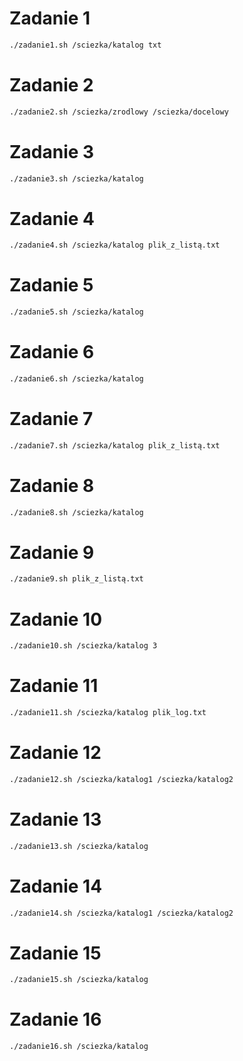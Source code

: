 # Zadanie 1
```bash
./zadanie1.sh /sciezka/katalog txt
```

# Zadanie 2
```bash
./zadanie2.sh /sciezka/zrodlowy /sciezka/docelowy
```

# Zadanie 3
```bash
./zadanie3.sh /sciezka/katalog
```

# Zadanie 4
```bash
./zadanie4.sh /sciezka/katalog plik_z_listą.txt
```

# Zadanie 5
```bash
./zadanie5.sh /sciezka/katalog
```

# Zadanie 6
```bash
./zadanie6.sh /sciezka/katalog
```

# Zadanie 7
```bash
./zadanie7.sh /sciezka/katalog plik_z_listą.txt
```

# Zadanie 8
```bash
./zadanie8.sh /sciezka/katalog
```

# Zadanie 9
```bash
./zadanie9.sh plik_z_listą.txt
```

# Zadanie 10
```bash
./zadanie10.sh /sciezka/katalog 3
```

# Zadanie 11
```bash
./zadanie11.sh /sciezka/katalog plik_log.txt
```

# Zadanie 12
```bash
./zadanie12.sh /sciezka/katalog1 /sciezka/katalog2
```

# Zadanie 13
```bash
./zadanie13.sh /sciezka/katalog
```

# Zadanie 14
```bash
./zadanie14.sh /sciezka/katalog1 /sciezka/katalog2
```

# Zadanie 15
```bash
./zadanie15.sh /sciezka/katalog
```

# Zadanie 16
```bash
./zadanie16.sh /sciezka/katalog
```
